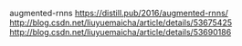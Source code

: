 augmented-rnns
https://distill.pub/2016/augmented-rnns/
http://blog.csdn.net/liuyuemaicha/article/details/53675425
http://blog.csdn.net/liuyuemaicha/article/details/53690186
